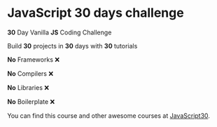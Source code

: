 # JavaScript 30 days challenge

**30** Day Vanilla **JS** Coding Challenge

Build **30** projects in **30** days with **30** tutorials

**No** Frameworks :x:

**No** Compilers :x:

**No** Libraries :x:

**No** Boilerplate :x:

You can find this course and other awesome courses at [JavaScript30](https://javascript30.com/).